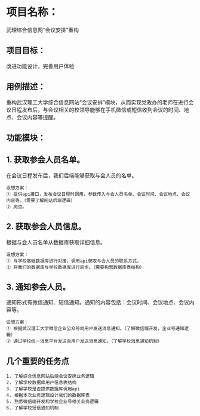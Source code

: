 # 项目名称：
武理综合信息网“会议安排”重构

## 项目目标：
改进功能设计，完善用户体验

## 用例描述：
重构武汉理工大学综合信息网站“会议安排”模块，从而实现党政办的老师在进行会议日程发布后，与会议相关的校领导能够在手机微信或短信收到会议的时间、地点、会议内容等提醒。

## 功能模块：
## 1. 获取参会人员名单。
在会议日程发布后，我们后端能够获取与会人员的名单。
```
设想方案：
① 提供api接口，发布会议日程时调用，参数传入与会人员名单、会议时间、会议地点、会议内容等。（需要了解网站后端逻辑）
② 爬虫。
```

## 2. 获取参会人员信息。
根据与会人员名单从数据库获取详细信息。
```
设想方案：
① 与学校基础数据库进行对接，调用api获取与会人员的联系方式。
② 将我们的数据库与学校数据库进行同步。（需要构思数据库表结构）
```


## 3. 通知参会人员。
通知形式有微信通知、短信通知。通知的内容包括：会议时间、会议地点、会议内容等。
```
设想方案：
① 根据武汉理工大学微信企业公众号向用户发送消息通知。（了解微信端开发，企业号通知逻辑）
② 通过学校统一消息平台发送向用户发送消息通知。（了解学校消息通知机制）
```

## 几个重要的任务点
```
1. 了解综合信息网站后端会议安排业务逻辑
2. 了解学校数据库用户信息表结构
3. 了解学校是否提供数据库调用api
4. 根据本次业务逻辑设计我们的数据库表
5. 熟悉微信端开发和学校企业号相关业务逻辑
6. 了解学校短信通知机制
```




